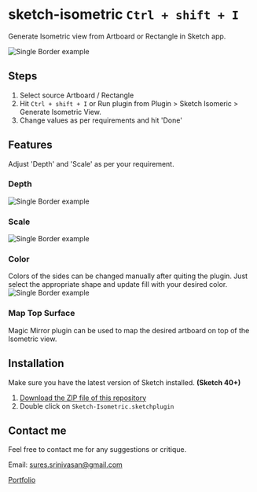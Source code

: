 # sketch-isometric `Ctrl + shift + I`
Generate Isometric view from Artboard or Rectangle in Sketch app.

![Single Border example](http://www.sureskumar.com/singleborder/github_imgs/sketch_single_border_01.gif)



## Steps
1. Select source Artboard / Rectangle
2. Hit `Ctrl + shift + I` or Run plugin from Plugin > Sketch Isomeric > Generate Isometric View.
3. Change values as per requirements and hit 'Done'


## Features
Adjust 'Depth' and 'Scale' as per your requirement.

### Depth
![Single Border example](http://www.sureskumar.com/singleborder/github_imgs/sketch_single_border_02.gif)

### Scale
![Single Border example](http://www.sureskumar.com/singleborder/github_imgs/sketch_single_border_03.gif)

### Color
Colors of the sides can be changed manually after quiting the plugin. Just select the appropriate shape and update fill with your desired color.
![Single Border example](http://www.sureskumar.com/singleborder/github_imgs/sketch_single_border_03.gif)

### Map Top Surface
Magic Mirror plugin can be used to map the desired artboard on top of the Isometric view.



## Installation

Make sure you have the latest version of Sketch installed. **(Sketch 40+)**

1. [Download the ZIP file of this repository](https://github.com/sureskumar/sketch-isometric/archive/master.zip)
2. Double click on `Sketch-Isometric.sketchplugin`

## Contact me

Feel free to contact me for any suggestions or critique.

Email: sures.srinivasan@gmail.com

[Portfolio](http://www.sureskumar.com)
